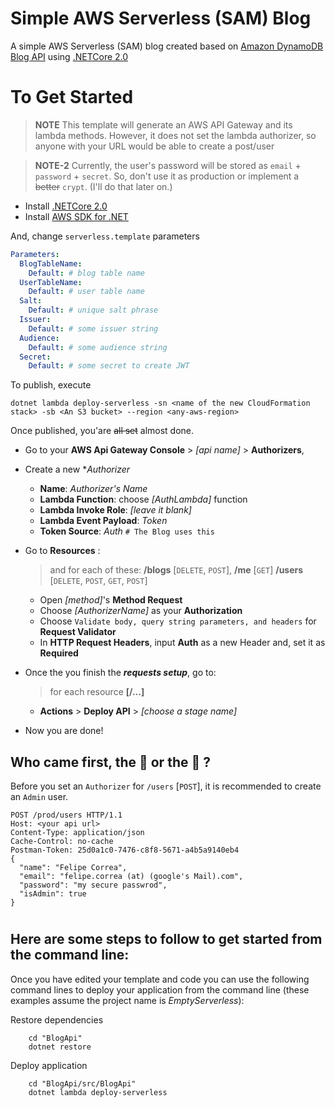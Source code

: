 # Simple AWS Serverless (SAM) Blog

A simple AWS Serverless (SAM) blog created based on [Amazon DynamoDB Blog API](https://github.com/aws/aws-lambda-dotnet) using [.NETCore 2.0](https://www.microsoft.com/net/download/windows)

# To Get Started

> **NOTE** This template will generate an AWS API Gateway and its lambda methods. However, it does not set the lambda authorizer, so anyone with your URL would be able to create a post/user

> **NOTE-2** Currently, the user's password will be stored as `email` + `password` + `secret`. So, don't use it as production or implement a ~~better~~ `crypt`. (I'll do that later on.)

* Install [.NETCore 2.0](https://www.microsoft.com/net/download/windows)
* Install [AWS SDK for .NET](https://aws.amazon.com/sdk-for-net/)

And, change `serverless.template` parameters

```yaml
Parameters:
  BlogTableName:
    Default: # blog table name
  UserTableName:
    Default: # user table name
  Salt:
    Default: # unique salt phrase
  Issuer:
    Default: # some issuer string
  Audience:
    Default: # some audience string
  Secret:
    Default: # some secret to create JWT
```

To publish, execute

```
dotnet lambda deploy-serverless -sn <name of the new CloudFormation stack> -sb <An S3 bucket> --region <any-aws-region>
```

Once published, you'are ~~all set~~ almost done.

* Go to your **AWS Api Gateway Console** > _[api name]_ > **Authorizers**,
* Create a new \*_Authorizer_

  * **Name**: _Authorizer's Name_
  * **Lambda Function**: choose _[AuthLambda]_ function
  * **Lambda Invoke Role**: _[leave it blank]_
  * **Lambda Event Payload**: _Token_
  * **Token Source**: _Auth_ `# The Blog uses this`

* Go to **Resources** :

  > and for each of these: **/blogs** [`DELETE`, `POST`], **/me** [`GET`] **/users** [`DELETE`, `POST`, `GET`, `POST`]

  * Open _[method]_'s **Method Request**
  * Choose _[AuthorizerName]_ as your **Authorization**
  * Choose `Validate body, query string parameters, and headers` for **Request Validator**
  * In **HTTP Request Headers**, input **Auth** as a new Header and, set it as **Required**

* Once the you finish the **_requests setup_**, go to:

  > for each resource **[/...]**

  * **Actions** > **Deploy API** > _[choose a stage name]_

* Now you are done!

## Who came first, the :hatched_chick: or the :egg: ?

Before you set an `Authorizer` for `/users` [`POST`], it is recommended to create an `Admin` user.

```HTTP
POST /prod/users HTTP/1.1
Host: <your api url>
Content-Type: application/json
Cache-Control: no-cache
Postman-Token: 25d0a1c0-7476-c8f8-5671-a4b5a9140eb4
{
  "name": "Felipe Correa",
  "email": "felipe.correa (at) (google's Mail).com",
  "password": "my secure passwrod",
  "isAdmin": true
}
```

#

## Here are some steps to follow to get started from the command line:

Once you have edited your template and code you can use the following command lines to deploy your application from the command line (these examples assume the project name is _EmptyServerless_):

Restore dependencies

```
    cd "BlogApi"
    dotnet restore
```

Deploy application

```
    cd "BlogApi/src/BlogApi"
    dotnet lambda deploy-serverless
```
